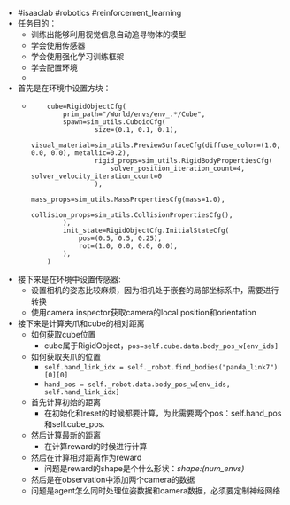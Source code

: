 - #isaaclab #robotics #reinforcement_learning
- 任务目的：
	- 训练出能够利用视觉信息自动追寻物体的模型
	- 学会使用传感器
	- 学会使用强化学习训练框架
	- 学会配置环境
	-
- 首先是在环境中设置方块：
	- ```
	      cube=RigidObjectCfg(
	          prim_path="/World/envs/env_.*/Cube",
	          spawn=sim_utils.CuboidCfg(
	                  size=(0.1, 0.1, 0.1),
	                  visual_material=sim_utils.PreviewSurfaceCfg(diffuse_color=(1.0, 0.0, 0.0), metallic=0.2),
	                  rigid_props=sim_utils.RigidBodyPropertiesCfg(
	                      solver_position_iteration_count=4, solver_velocity_iteration_count=0
	                  ),
	                  mass_props=sim_utils.MassPropertiesCfg(mass=1.0),
	                  collision_props=sim_utils.CollisionPropertiesCfg(),
	          ),
	          init_state=RigidObjectCfg.InitialStateCfg(
	              pos=(0.5, 0.5, 0.25),
	              rot=(1.0, 0.0, 0.0, 0.0),
	          ),
	      )
	  ```
- 接下来是在环境中设置传感器:
	- 设置相机的姿态比较麻烦，因为相机处于嵌套的局部坐标系中，需要进行转换
	- 使用camera inspector获取camera的local position和orientation
- 接下来是计算夹爪和cube的相对距离
	- 如何获取cube位置
		- cube属于RigidObject，`pos=self.cube.data.body_pos_w[env_ids]`
	- 如何获取夹爪的位置
		- `self.hand_link_idx = self._robot.find_bodies("panda_link7")[0][0]`
		- `hand_pos = self._robot.data.body_pos_w[env_ids, self.hand_link_idx]`
	- 首先计算初始的距离
		- 在初始化和reset的时候都要计算，为此需要两个pos：self.hand_pos和self.cube_pos.
	- 然后计算最新的距离
		- 在计算reward的时候进行计算
	- 然后在计算相对距离作为reward
		- 问题是reward的shape是个什么形状：*shape:(num_envs)*
	- 然后是在observation中添加两个camera的数据
	- 问题是agent怎么同时处理位姿数据和camera数据，必须要定制神经网络
